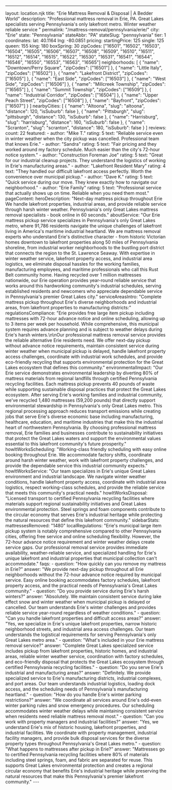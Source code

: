 ---
layout: location.njk
title: "Erie Mattress Removal & Disposal | A Bedder World"
description: "Professional mattress removal in Erie, PA. Great Lakes specialists serving Pennsylvania's only lakefront metro. Winter weather reliable service "
permalink: "/mattress-removal/pennsylvania/erie/"
city: "Erie" state: "Pennsylvania" stateAbbr: "PA" stateSlug: "pennsylvania" tier: 1 coordinates: lat: 40.1164 lng: -80.0851 pricing: startingPrice: 125 single: 125 queen: 155 king: 180 boxSpring: 30 zipCodes: ["16501", "16502", "16503", "16504", "16505", "16506", "16507", "16508", "16509", "16510", "16511", "16512", "16514", "16515", "16522", "16530", "16531", "16541", "16544", "16546", "16550", "16553", "16563", "16565"] neighborhoods: [ { "name": "Downtown/Perry Square", "zipCodes": ["16501"] }, { "name": "Little Italy", "zipCodes": ["16502"] }, { "name": "Lakefront District", "zipCodes": ["16505"] }, { "name": "East Side", "zipCodes": ["16503"] }, { "name": "West Side", "zipCodes": ["16506"] }, { "name": "Millcreek Township", "zipCodes": ["16565"] }, { "name": "Summit Township", "zipCodes": ["16509"] }, { "name": "Industrial Corridor", "zipCodes": ["16504"] }, { "name": "Upper Peach Street", "zipCodes": ["16508"] }, { "name": "Bayfront", "zipCodes": ["16507"] } ] nearbyCities: [ { "name": "Altoona", "slug": "altoona", "distance": 120, "isSuburb": false }, { "name": "Pittsburgh", "slug": "pittsburgh", "distance": 130, "isSuburb": false }, { "name": "Harrisburg", "slug": "harrisburg", "distance": 160, "isSuburb": false }, { "name": "Scranton", "slug": "scranton", "distance": 180, "isSuburb": false } ] reviews: count: 22 featured: - author: "Mike T." rating: 5 text: "Reliable service even in winter weather when the city pickup was cancelled. Professional team that knows Erie." - author: "Sandra" rating: 5 text: "Fair pricing and they worked around my factory schedule. Much easier than the city's 72-hour notice system." - author: "Construction Foreman Joe" rating: 5 text: "Great for our industrial cleanup projects. They understand the logistics of working in Erie's manufacturing areas." - author: "Lakefront Resident Mary" rating: 4 text: "They handled our difficult lakefront access perfectly. Worth the convenience over municipal pickup." - author: "Dave K." rating: 5 text: "Quick service during our move. They knew exactly how to navigate our neighborhood." - author: "Erie Family" rating: 5 text: "Professional service that actually shows up on time. Reliable when you need them most." pageContent: heroDescription: "Next-day mattress pickup throughout Erie We handle lakefront properties, industrial areas, and provide reliable service through harsh winter weather. Pennsylvania's only Great Lakes mattress removal specialists - book online in 60 seconds." aboutService: "Our Erie mattress pickup service specializes in Pennsylvania's only Great Lakes metro, where 91,786 residents navigate the unique challenges of lakefront living in America's maritime industrial heartland. We are mattress removal experts who understand Erie's distinctive character - from historic Victorian homes downtown to lakefront properties along 50 miles of Pennsylvania shoreline, from industrial worker neighborhoods to the bustling port district that connects the region to the St. Lawrence Seaway. With expertise in winter weather service, lakefront property access, and industrial area logistics, we eliminate disposal hassles for the working families, manufacturing employees, and maritime professionals who call this Rust Belt community home. Having recycled over 1 million mattresses nationwide, our Erie operation provides year-round reliable service that works around this hardworking community's industrial schedules, serving established residents and newcomers who appreciate dependable service in Pennsylvania's premier Great Lakes city." serviceAreasIntro: "Complete mattress pickup throughout Erie's diverse neighborhoods and industrial areas, from lakefront properties to manufacturing districts:" regulationsCompliance: "Erie provides free large item pickup including mattresses with 72-hour advance notice and online scheduling, allowing up to 3 items per week per household. While comprehensive, this municipal system requires advance planning and is subject to weather delays during Erie's harsh winters.\n\nOur professional mattress removal service provides the reliable alternative Erie residents need. We offer next-day pickup without advance notice requirements, maintain consistent service during winter weather when municipal pickup is delayed, handle lakefront property access challenges, coordinate with industrial work schedules, and provide eco-friendly recycling that supports environmental protection for the Great Lakes ecosystem that defines this community." environmentalImpact: "Our Erie service demonstrates environmental leadership by diverting 80% of mattress materials from regional landfills through certified Pennsylvania recycling facilities. Each mattress pickup prevents 40 pounds of waste while supporting sustainable disposal practices that protect the Great Lakes ecosystem. After serving Erie's working families and industrial community, we've recycled 1,480 mattresses (59,200 pounds) that directly support environmental stewardship in Pennsylvania's only Great Lakes metro. This regional processing approach reduces transport emissions while creating jobs that serve Erie's diverse economic base including manufacturing, healthcare, education, and maritime industries that make this the industrial heart of northwestern Pennsylvania. By choosing professional mattress removal, Erie families and businesses contribute to sustainability initiatives that protect the Great Lakes waters and support the environmental values essential to this lakefront community's future prosperity." howItWorksScheduling: "Working-class friendly scheduling with easy online booking throughout Erie. We accommodate factory shifts, coordinate around harsh winter weather, work with lakefront property challenges, and provide the dependable service this industrial community expects." howItWorksService: "Our team specializes in Erie's unique Great Lakes environment and industrial landscape. We navigate winter weather conditions, handle lakefront property access, coordinate with industrial area logistics, respect working-class schedules, and provide the reliable service that meets this community's practical needs." howItWorksDisposal: "Licensed transport to certified Pennsylvania recycling facilities where materials support regional sustainability initiatives and Great Lakes environmental protection. Steel springs and foam components contribute to the circular economy that serves Erie's industrial heritage while protecting the natural resources that define this lakefront community." sidebarStats: mattressesRemoved: "1480" localRegulations: "Erie's municipal large item pickup system is notably comprehensive compared to other Pennsylvania cities, offering free service and online scheduling flexibility. However, the 72-hour advance notice requirement and winter weather delays create service gaps. Our professional removal service provides immediate availability, weather-reliable service, and specialized handling for Erie's unique lakefront and industrial properties that municipal collection can't accommodate." faqs: - question: "How quickly can you remove my mattress in Erie?" answer: "We provide next-day pickup throughout all Erie neighborhoods without the 72-hour advance notice required by municipal service. Easy online booking accommodates factory schedules, lakefront property access, and the practical needs of Pennsylvania's Great Lakes community." - question: "Do you provide service during Erie's harsh winters?" answer: "Absolutely. We maintain consistent service during lake effect snow and winter weather when municipal pickup is delayed or cancelled. Our team understands Erie's winter challenges and provides reliable service year-round regardless of weather conditions." - question: "Can you handle lakefront properties and difficult access areas?" answer: "Yes, we specialize in Erie's unique lakefront properties, narrow historic neighborhood streets, and industrial area access challenges. Our team understands the logistical requirements for serving Pennsylvania's only Great Lakes metro area." - question: "What's included in your Erie mattress removal service?" answer: "Complete Great Lakes specialized service includes pickup from lakefront properties, historic homes, and industrial areas, reliable winter weather service, coordination with factory schedules, and eco-friendly disposal that protects the Great Lakes ecosystem through certified Pennsylvania recycling facilities." - question: "Do you serve Erie's industrial and manufacturing areas?" answer: "Definitely. We provide specialized service to Erie's manufacturing districts, industrial complexes, and port areas. Our team understands industrial logistics, loading dock access, and the scheduling needs of Pennsylvania's manufacturing heartland." - question: "How do you handle Erie's winter parking restrictions?" answer: "We coordinate all services around Erie's odd-even winter parking rules and snow emergency procedures. Our scheduling accommodates winter weather delays while maintaining consistent service when residents need reliable mattress removal most." - question: "Can you work with property managers and industrial facilities?" answer: "Yes, we understand Erie's mix of historic housing, lakefront properties, and industrial facilities. We coordinate with property management, industrial facility managers, and provide bulk disposal services for the diverse property types throughout Pennsylvania's Great Lakes metro." - question: "What happens to mattresses after pickup in Erie?" answer: "Mattresses go to certified Pennsylvania recycling facilities where 80% of materials including steel springs, foam, and fabric are separated for reuse. This supports Great Lakes environmental protection and creates a regional circular economy that benefits Erie's industrial heritage while preserving the natural resources that make this Pennsylvania's premier lakefront community." ---